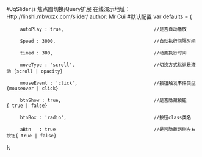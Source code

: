 #JqSlider.js
焦点图切换jQuery扩展
在线演示地址：Http://linshi.mbwxzx.com/slider/
author: Mr Cui
#默认配置
var defaults = {

    	 autoPlay : true,                                 //是否自动播放
    	 	 
         Speed : 3000,                                    //自动执行间隔时间
         
         timed : 300,                                     //动画执行时间
         
         moveType : 'scroll',                             //切换方式默认是滚动 {scroll | opacity}
         
         mouseEvent : 'click',                            //按钮触发事件类型{mouseover | click} 
         
         btnShow : true,                                  //是否隐藏按钮        { true | false}
         
         btnBox : 'radio',                                //按钮class类名                       
         
         aBtn   : true                                    //是否隐藏两侧左右按钮{ true | false}   
    	 	 
  };
